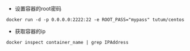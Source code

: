 * 设置容器的root密码

```
docker run -d -p 0.0.0.0:2222:22 -e ROOT_PASS="mypass" tutum/centos
```

* 获取容器的ip

```
docker inspect container_name | grep IPAddress
```




